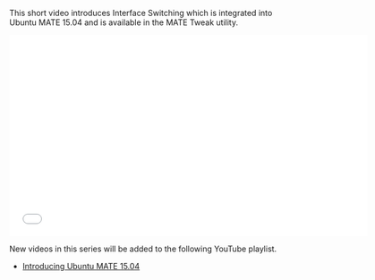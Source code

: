 <!-- 
.. title: Interface switching with Ubuntu MATE 15.04
.. slug: interface-switching-with-ubuntu-mate-vivid-vervet
.. date: 2015-03-10 19:00:00 UTC
.. tags: Ubuntu,MATE,Features,Vivid
.. link: https://www.youtube.com/watch?v=jxFMtOl_DyQ
.. description: 
.. type: text
.. author: Martin Wimpress
-->

This short video introduces Interface Switching which is integrated into Ubuntu MATE 15.04 and is available in the MATE Tweak utility.

<div align="center">
<iframe width="640" height="360" src="//www.youtube.com/embed/jxFMtOl_DyQ" frameborder="0" allowfullscreen></iframe>
</div>

New videos in this series will be added to the following YouTube playlist.

  * [Introducing Ubuntu MATE 15.04](//www.youtube.com/playlist?list=PLE6KGGrWCFf0-7sVeKHpddNGUPCYTclBR)
